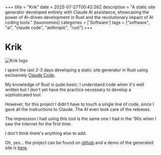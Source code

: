 +++
title = "Krik"
date = 2025-07-27T00:42:26Z
description = "A static site generator developed entirely with Claude AI assistance, showcasing the power of AI-driven development in Rust and the revolutionary impact of AI coding tools."
[taxonomies]
categories = ['Software']
tags = ["software", "ai", "claude code", "anthropic", "rust"]
+++

# Krik

![Krik logo](../../images/posts/krik.png)

I spent the last 2-3 days developing a static site generator in Rust using
exclusively [Claude Code](https://claude.ai/).

My knowledge of Rust is quite basic: I understand code when it's well written
but I don't yet have the practice necessary to develop a sophisticated tool.

However, for this project I didn't have to touch a single line of code, since I
gave all the instructions to Claude. The AI even took care of the releases.

The impression I had using this tool is the same one I had in the '90s when I
saw the Internet for the first time.

I don't think there's anything else to add.

Oh, yes... the project can be found on
[github](https://github.com/mcaserta/krik) and a demo of the generated site is
[here](https://krik.mirkocaserta.com).
